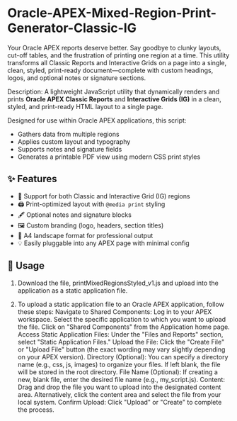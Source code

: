 # Oracle-APEX-Mixed-Region-Print-Generator-Classic-IG
Your Oracle APEX reports deserve better. Say goodbye to clunky layouts, cut-off tables, and the frustration of printing one region at a time. This utility transforms all Classic Reports and Interactive Grids on a page into a single, clean, styled, print-ready document—complete with custom headings, logos, and optional notes or signature sections.

Description:
A lightweight JavaScript utility that dynamically renders and prints **Oracle APEX Classic Reports** and **Interactive Grids (IG)** in a clean, styled, and print-ready HTML layout to a single page.

Designed for use within Oracle APEX applications, this script:
- Gathers data from multiple regions
- Applies custom layout and typography
- Supports notes and signature fields
- Generates a printable PDF view using modern CSS print styles

## ✨ Features
- 🧩 Support for both Classic and Interactive Grid (IG) regions
- 🖨️ Print-optimized layout with `@media print` styling
- 🖋️ Optional notes and signature blocks
- 🖼️ Custom branding (logo, headers, section titles)
- 📄 A4 landscape format for professional output
- 💡 Easily pluggable into any APEX page with minimal config

## 🔧 Usage
1. Download the file, printMixedRegionsStyled_v1.js and upload into the application as a static application file.

2. To upload a static application file to an Oracle APEX application, follow these steps:
   Navigate to Shared Components:
    Log in to your APEX workspace.
    Select the specific application to which you want to upload the file.
    Click on "Shared Components" from the Application home page.
  Access Static Application Files:
    Under the "Files and Reports" section, select "Static Application Files." 
  Upload the File:
    Click the "Create File" or "Upload File" button (the exact wording may vary slightly depending on your APEX version).
    Directory (Optional): You can specify a directory name (e.g., css, js, images) to organize your files. If left blank, the file will be stored in the root directory.
    File Name (Optional): If creating a new, blank file, enter the desired file name (e.g., my_script.js).
  Content:
    Drag and drop the file you want to upload into the designated content area.
    Alternatively, click the content area and select the file from your local system.
  Confirm Upload:
    Click "Upload" or "Create" to complete the process.
